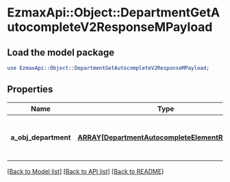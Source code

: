 # EzmaxApi::Object::DepartmentGetAutocompleteV2ResponseMPayload

## Load the model package
```perl
use EzmaxApi::Object::DepartmentGetAutocompleteV2ResponseMPayload;
```

## Properties
Name | Type | Description | Notes
------------ | ------------- | ------------- | -------------
**a_obj_department** | [**ARRAY[DepartmentAutocompleteElementResponse]**](DepartmentAutocompleteElementResponse.md) | An array of Department autocomplete element response. | 

[[Back to Model list]](../README.md#documentation-for-models) [[Back to API list]](../README.md#documentation-for-api-endpoints) [[Back to README]](../README.md)


